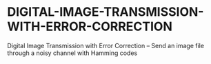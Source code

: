 # DIGITAL-IMAGE-TRANSMISSION-WITH-ERROR-CORRECTION
Digital Image Transmission with Error Correction – Send an image file through a noisy channel with Hamming codes

